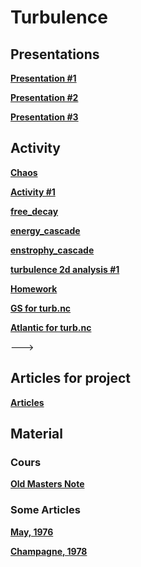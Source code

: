 

#  Turbulence

##  Presentations


**[Presentation #1 ][p1]**  

  [p1]: 1_Turb_2021.pdf
  
  
**[Presentation #2 ][p2]**  

  [p2]: 2_Turb_2021.pdf
  
  
**[Presentation #3 ][p3]**  

  [p3]: 3_Turb_2021.pdf



##  Activity

**[Chaos ][ac11]**  

  [ac11]: chaos.ipynb

**[Activity #1 ][ac1]**  

  [ac1]: Activity1.pdf

**[free_decay][ac12]**  

  [ac12]: free_decay.py

**[energy_cascade][ac2]**  

  [ac2]: energy_cascade.py

**[enstrophy_cascade][ac3]**  

  [ac3]: enstrophy_cascade.py
 

 
**[turbulence 2d analysis #1 ][ac4]**  

  [ac4]: https://github.com/Mesharou/mesharou.github.io/blob/master/Turb/turbulence2d_example.ipynb 
  

**[Homework ][ac5]**  

  [ac5]: homework.pdf
  

  
**[GS for turb.nc ][ac7]**  

  [ac7]: http://mespages.univ-brest.fr/~gula/Turb/GS_for_turb.nc
  
**[Atlantic for turb.nc ][ac8]**  

  [ac8]: http://mespages.univ-brest.fr/~gula/Turb/Atlantic_for_turb.nc
  
  
--->

##  Articles for project

**[Articles ][g30]**  

  [g30]: http://mespages.univ-brest.fr/~gula/Turb/Articles/

  
##  Material 

###  Cours

**[Old Masters Note ][c30]**  

  [c30]: Cours



###  Some Articles

**[May, 1976 ][a1]**


  [a1]: Articles/May76.pdf


**[Champagne, 1978 ][a2]**


  [a2]: Articles/Champagne78.pdf